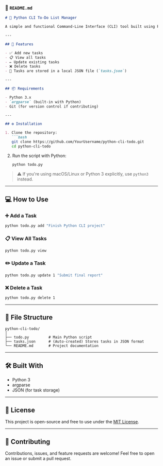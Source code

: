 ### 📄 `README.md`

````markdown
# 📝 Python CLI To-Do List Manager

A simple and functional Command-Line Interface (CLI) tool built using Python. This tool helps you manage your daily tasks directly from the terminal. You can add, view, update, and delete tasks using simple commands.

---

## 🚀 Features

- ✅ Add new tasks
- 📋 View all tasks
- ✏️ Update existing tasks
- ❌ Delete tasks
- 💾 Tasks are stored in a local JSON file (`tasks.json`)

---

## 📦 Requirements

- Python 3.x
- `argparse` (built-in with Python)
- Git (for version control if contributing)

---

## ⚙️ Installation

1. Clone the repository:
   ```bash
   git clone https://github.com/YourUsername/python-cli-todo.git
   cd python-cli-todo
````

2. Run the script with Python:

   ```bash
   python todo.py
   ```

> ⚠️ If you're using macOS/Linux or Python 3 explicitly, use `python3` instead.

---

## 💻 How to Use

### ➕ Add a Task

```bash
python todo.py add "Finish Python CLI project"
```

### 📋 View All Tasks

```bash
python todo.py view
```

### ✏️ Update a Task

```bash
python todo.py update 1 "Submit final report"
```

### ❌ Delete a Task

```bash
python todo.py delete 1
```

---

## 📁 File Structure

```
python-cli-todo/
│
├── todo.py         # Main Python script
├── tasks.json      # (Auto-created) Stores tasks in JSON format
└── README.md       # Project documentation
```

---

## 🛠️ Built With

* Python 3
* argparse
* JSON (for task storage)

---

## 📌 License

This project is open-source and free to use under the [MIT License](LICENSE).

---

## 🤝 Contributing

Contributions, issues, and feature requests are welcome! Feel free to open an issue or submit a pull request.

